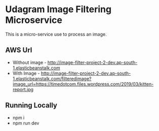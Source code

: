 # Udagram Image Filtering Microservice

This is a micro-service use to process an image.

## AWS Url
- Without image - http://image-filter-project-2-dev.ap-south-1.elasticbeanstalk.com
- With Image - http://image-filter-project-2-dev.ap-south-1.elasticbeanstalk.com/filteredimage?image_url=https://timedotcom.files.wordpress.com/2019/03/kitten-report.jpg

## Running Locally
- npm i
- npm run dev